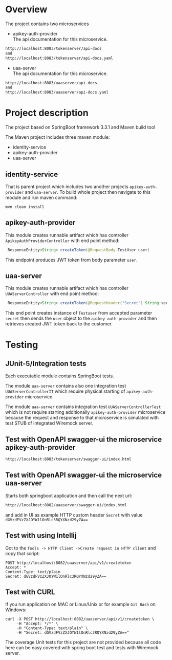 
# Overview
The project contains two microservices 
 - apikey-auth-provider \
The api documentation for this microservice. 
```html
http://localhost:8083/tokenserver/api-docs
and
http://localhost:8083/tokenserver/api-docs.yaml
```

 - uaa-server \
   The api documentation for this microservice.
```html
http://localhost:8083/uaaserver/api-docs
and
http://localhost:8083/uaaserver/api-docs.yaml
```

# Project description
The project based on SpringBoot framework 3.3.1 and Maven build tool

The Maven project includes three maven module:
 - identity-service
 - apikey-auth-provider
 - uaa-server

## identity-service
That is parent project which includes two another projects ````apikey-auth-provider```` and ```uaa-server```.
To build whole project then navigate to this module and run maven command:
````shell
mvn clean install
````

## apikey-auth-provider
This module creates runnable artifact which has controller ```ApikeyAuthProviderController``` with end point method:
```java
 ResponseEntity<String> createToken(@RequestBody TestUser user) 
```
This endpoint produces JWT token from body parameter ```user```.
## uaa-server
This module creates runnable artifact which has controller ```UUAServerController``` with end point method:
```java
 ResponseEntity<String> createToken(@RequestHeader("Secret") String secret)
```
This end point creates instance of ````Testuser```` from accepted parameter ```secret``` then sends the ```user```
object to the ````apikey-auth-provider```` and then retrieves created JWT token back to the customer.

# Testing
## JUnit-5/Integration tests
Each executable module contains SpringBoot tests.

The module ```uaa-server``` contains also one integration test ```UUAServerControllerIT``` which 
require physical starting of ````apikey-auth-provider```` microservice.

The module ```uaa-server``` contains integration test ```UUAServerControllerTest``` which is not require starting 
additionally ````apikey-auth-provider```` microservice because the request and response to that microservice 
is simulated with test STUB of integrated Wiremock server.

## Test  with OpenAPI swagger-ui the microservice apikey-auth-provider
````html
http://localhost:8083/tokenserver/swagger-ui/index.html
````

## Test with OpenAPI swagger-ui the microservice uaa-server
Starts both springboot application and then call the next url:
````html
http://localhost:8082/uaaserver/swagger-ui/index.html
````
and add in UI as example HTTP custom header ````Secret```` with value ```dGVzdFVzZXJOYW1lOnRlc3RQYXNzd29yZA==```

## Test with using Intellij
Got to the ````Tools -> HTTP Client ->Create request in HTTP client````
and copy that script:
```http request
POST http://localhost:8082/uaaserver/api/v1/createtoken
Accept: *
Content-Type: text/plain
Secret: dGVzdFVzZXJOYW1lOnRlc3RQYXNzd29yZA==
```
## Test with CURL
If you run application on MAC or Linux/Unix or for example ````Git Bash```` on Windows:
````http request
curl -X POST http://localhost:8082/uaaserver/api/v1/createtoken \
     -H "Accept: */*" \
     -H "Content-Type: text/plain" \
     -H "Secret: dGVzdFVzZXJOYW1lOnRlc3RQYXNzd29yZA=="
````

The coverage Unit tests for this project are not provided because all code here can be easy covered with 
spring boot test and tests with Wiremock server.





 


